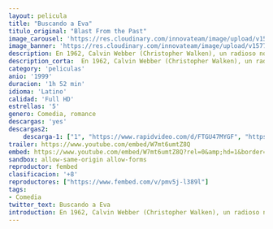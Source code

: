 ```yaml
---
layout: pelicula
title: "Buscando a Eva"
titulo_original: "Blast From the Past"
image_carousel: 'https://res.cloudinary.com/innovateam/image/upload/v1577500658/eva-min_xbz55y.jpg'
image_banner: 'https://res.cloudinary.com/innovateam/image/upload/v1577500659/newline-blastfromthepast-Full-Image_GalleryBackground-en-US-1484000598514._SX1080_-min_bsiiuv.jpg'
description: En 1962, Calvin Webber (Christopher Walken), un radioso no obstante obseso científico, vivía con su marida Helen (Sissy Spacek) en Los Ángeles. En plena explosiones de los misiles de Cuba, un nave espacial sufre un accidente junto a la vivienda de los Webber, que, convencidos de que ha prorrumpido una querella primordial, se guarecen en un parapeto fabricado por Calvin. 35 años seguidamente, su cachorro Adam (Brendan Fraser), nacido en esa género de gárgola temporal, sale a la faz para probar si la Tierra sigue siendo apta para la fortaleza humana.
description_corta:  En 1962, Calvin Webber (Christopher Walken), un radioso no obstante obseso científico, vivía con su marida Helen (Sissy Spacek) en Los Ángeles. En plena explosiones de los misiles de Cuba, un nave espacial sufre...
category: 'peliculas'
anio: '1999'
duracion: '1h 52 min'
idioma: 'Latino'
calidad: 'Full HD'
estrellas: '5'
genero: Comedia, romance
descargas: 'yes'
descargas2:
    descarga-1: ["1", "https://www.rapidvideo.com/d/FTGU47MYGF", "https://www.google.com/s2/favicons?domain=openload.co","OpenLoad","https://res.cloudinary.com/imbriitneysam/image/upload/v1541473684/mexico.png", "Latino", "Full HD"]
trailer: https://www.youtube.com/embed/W7mt6umtZ8Q
embed: https://www.youtube.com/embed/W7mt6umtZ8Q?rel=0&amp;hd=1&border=0&wmode=opaque&enablejsapi=1&modestbranding=1&controls=1&showinfo=1
sandbox: allow-same-origin allow-forms
reproductor: fembed
clasificacion: '+8'
reproductores: ["https://www.fembed.com/v/pmv5j-l389l"]
tags:
- Comedia
twitter_text: Buscando a Eva
introduction: En 1962, Calvin Webber (Christopher Walken), un radioso no obstante obseso científico, vivía con su marida Helen (Sissy Spacek) en Los Ángeles. En plena explosiones de los misiles de Cuba, un nave espacial sufre..
---
```












